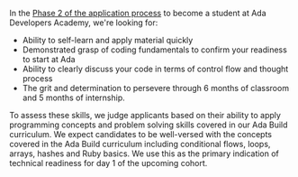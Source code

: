 In the [Phase 2 of the application process](https://www.adadevelopersacademy.org/applicants) to become a student at Ada Developers Academy, we're looking for:
- Ability to self-learn and apply material quickly
- Demonstrated grasp of coding fundamentals to confirm your readiness to start at Ada
- Ability to clearly discuss your code in terms of control flow and thought process
- The grit and determination to persevere through 6 months of classroom and 5 months of internship.  

To assess these skills, we judge applicants based on their ability to apply programming concepts and problem solving skills covered in our Ada Build curriculum. We expect candidates to be well-versed with the concepts covered in the Ada Build curriculum including conditional flows, loops, arrays, hashes and Ruby basics. We use this as the primary indication of technical readiness for day 1 of the upcoming cohort.


